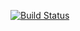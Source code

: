 [![Build Status](https://travis-ci.org/kevinprabhakar/itp405-assignment5.svg?branch=master)](https://travis-ci.org/kevinprabhakar/itp405-assignment5)
